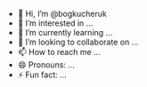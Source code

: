 - 👋 Hi, I’m @bogkucheruk
- 👀 I’m interested in ...
- 🌱 I’m currently learning ...
- 💞️ I’m looking to collaborate on ...
- 📫 How to reach me ...
- 😄 Pronouns: ...
- ⚡ Fun fact: ...

<!---
bogkucheruk/bogkucheruk is a ✨ special ✨ repository because its `README.md` (this file) appears on your GitHub profile.
You can click the Preview link to take a look at your changes.
--->
